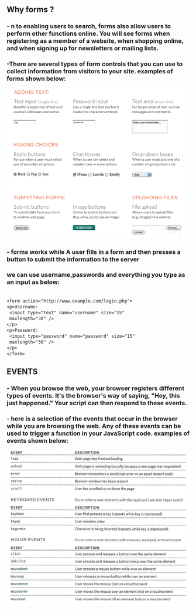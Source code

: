 ## Why forms ?
### - n to enabling users to search, forms also allow users to perform other functions online. You will see forms when registering as a member of a website, when shopping online, and when signing up for newsletters or mailing lists.
### -There are several types of form controls that you can use to collect information from visitors to your site. examples of forms shown below:
![form](lab09.png)
### - forms works while A user fills in a form and then presses a button to submit the information to the server
### we can use username,passwords and everything you type as an input as below:

```

<form action="http://www.example.com/login.php">
<p>Username:
 <input type="text" name="username" size="15" 
 maxlength="30" />
</p>
<p>Password:
 <input type="password" name="password" size="15" 
 maxlength="30" />
</p>
</form>

```

## EVENTS
### - When you browse the web, your browser registers different types of events. It's the browser's way of saying, "Hey, this just happened." Your script can then respond to these events. 
### - here is a selection of the events that occur in the browser while you are browsing the web. Any of these events can be used to trigger a function in your JavaScript code. examples of events shown below:
 ![form](lab09-1.png)
 

